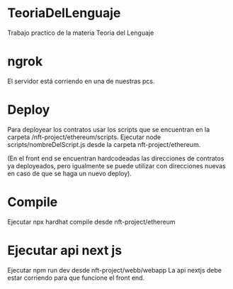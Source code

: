 # TeoriaDelLenguaje
Trabajo practico de la materia Teoria del Lenguaje

# ngrok 
El servidor está corriendo en una de nuestras pcs.

# Deploy
Para deployear los contratos usar los scripts que se encuentran en la carpeta /nft-project/ethereum/scripts. Ejecutar node scripts/nombreDelScript.js desde la carpeta nft-project/ethereum.

(En el front end se encuentran hardcodeadas las direcciones de contratos ya deployeados, pero igualmente se puede utilizar con direcciones nuevas en caso de que se haga un nuevo deploy).

# Compile
Ejecutar npx hardhat compile desde nft-project/ethereum

# Ejecutar api next js
Ejecutar npm run dev desde nft-project/webb/webapp
La api nextjs debe estar corriendo para que funcione el front end.